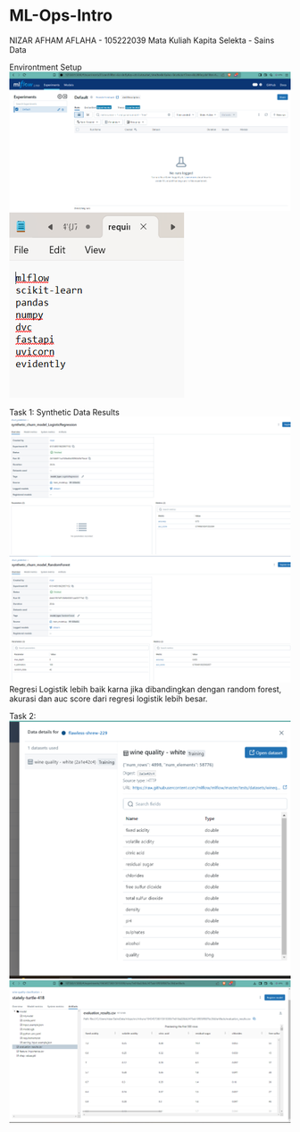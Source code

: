 # ML-Ops-Intro
NIZAR AFHAM AFLAHA - 105222039
Mata Kuliah Kapita Selekta - Sains Data

Environtment Setup
![Alt Text](images/mlflow-ui-startup.png)
![Alt Text](images/requierement.txt-packages.png)

Task 1: Synthetic Data Results
![Alt Text](images/regresilogistik.png)
![Alt Text](images/randomforest.png)
Regresi Logistik lebih baik karna jika dibandingkan dengan random forest, akurasi dan auc score dari regresi logistik lebih besar.

Task 2:
![Alt Text](images/dataset-infopage.png)
![Alt Text](images/artifact.png)

